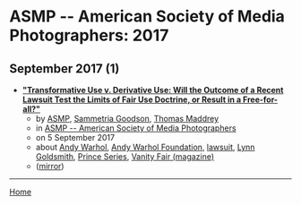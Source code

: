 # ASMP -- American Society of Media Photographers: 2017

## September 2017 (1)

 - [**"Transformative Use v. Derivative Use:  Will the Outcome of a Recent Lawsuit Test the Limits of Fair Use Doctrine, or Result in a Free-for-all?"**](https://www.asmp.org/legal/transformative-use-v-derivative-use-will-outcome-recent-lawsuit-test-limits-fair-use-doctrine-result-free/)
    - by [ASMP](../../../authors/asmp/index.md), [Sammetria Goodson](../../../authors/sammetria-goodson/index.md), [Thomas Maddrey](../../../authors/thomas-maddrey/index.md)
    - in [ASMP -- American Society of Media Photographers](../../../publications/a-e/asmp-american-society-of-media-photographers/index.md)
    - on 5 September 2017
    - about [Andy Warhol](../../../topics/andy-warhol/index.md), [Andy Warhol Foundation](../../../topics/andy-warhol-foundation/index.md), [lawsuit](../../../topics/lawsuit/index.md), [Lynn Goldsmith](../../../topics/lynn-goldsmith/index.md), [Prince Series](../../../topics/prince-series/index.md), [Vanity Fair (magazine)](../../../topics/magazine/vanity-fair/index.md)
    - ([mirror](https://web.archive.org/web/*/https://www.asmp.org/legal/transformative-use-v-derivative-use-will-outcome-recent-lawsuit-test-limits-fair-use-doctrine-result-free/))

----

[Home](../index.md)
